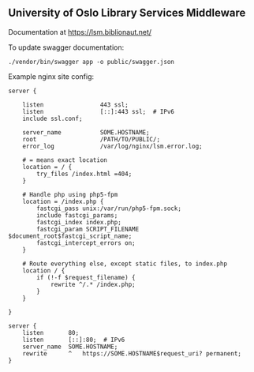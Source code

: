 ## University of Oslo Library Services Middleware

Documentation at https://lsm.biblionaut.net/

To update swagger documentation:

    ./vendor/bin/swagger app -o public/swagger.json


Example nginx site config:

```
server {

    listen                443 ssl;
    listen                [::]:443 ssl;  # IPv6
    include ssl.conf;

    server_name           SOME.HOSTNAME;
    root                  /PATH/TO/PUBLIC/;
    error_log             /var/log/nginx/lsm.error.log;

    # = means exact location
    location = / {
        try_files /index.html =404;
    }

    # Handle php using php5-fpm
    location = /index.php {
        fastcgi_pass unix:/var/run/php5-fpm.sock;
        include fastcgi_params;
        fastcgi_index index.php;
        fastcgi_param SCRIPT_FILENAME $document_root$fastcgi_script_name;
        fastcgi_intercept_errors on;
    }

    # Route everything else, except static files, to index.php
    location / {
        if (!-f $request_filename) {
            rewrite ^/.* /index.php;
        }
    }

}

server {
    listen       80;
    listen       [::]:80;  # IPv6
    server_name  SOME.HOSTNAME;
    rewrite      ^   https://SOME.HOSTNAME$request_uri? permanent;
}

```
